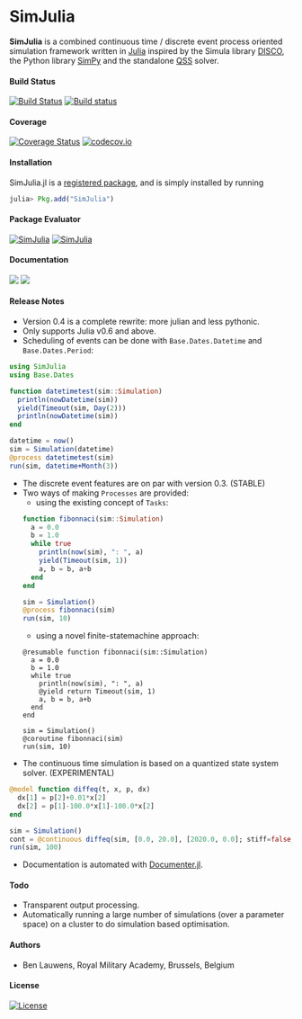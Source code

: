 SimJulia
========

**SimJulia** is a combined continuous time / discrete event process oriented simulation framework written in [Julia](http://julialang.org/) inspired by the Simula library [DISCO](http://www.akira.ruc.dk/~keld/research/DISCO/), the Python library [SimPy](https://simpy.readthedocs.io/) and the standalone [QSS](https://sourceforge.net/projects/qssengine/) solver.

#### Build Status

[![Build Status](https://travis-ci.org/BenLauwens/SimJulia.jl.svg?branch=master)](https://travis-ci.org/BenLauwens/SimJulia.jl)
[![Build status](https://ci.appveyor.com/api/projects/status/djuiegytv44pr54c/branch/master?svg=true)](https://ci.appveyor.com/project/BenLauwens/simjulia-jl)


#### Coverage

[![Coverage Status](https://coveralls.io/repos/BenLauwens/SimJulia.jl/badge.svg?branch=master)](https://coveralls.io/r/BenLauwens/SimJulia.jl?branch=master)
[![codecov.io](http://codecov.io/github/BenLauwens/SimJulia.jl/coverage.svg?branch=master)](http://codecov.io/github/BenLauwens/SimJulia.jl?branch=master)


#### Installation

SimJulia.jl is a [registered package](http://pkg.julialang.org), and is simply installed by running

```julia
julia> Pkg.add("SimJulia")
```


#### Package Evaluator

[![SimJulia](http://pkg.julialang.org/badges/SimJulia_0.5.svg)](http://pkg.julialang.org/?pkg=SimJulia&ver=0.5)
[![SimJulia](http://pkg.julialang.org/badges/SimJulia_0.6.svg)](http://pkg.julialang.org/?pkg=SimJulia&ver=0.6)

#### Documentation

[![](https://img.shields.io/badge/docs-stable-blue.svg)](https://BenLauwens.github.io/SimJulia.jl/stable)
[![](https://img.shields.io/badge/docs-latest-blue.svg)](https://BenLauwens.github.io/SimJulia.jl/latest)


#### Release Notes

* Version 0.4 is a complete rewrite: more julian and less pythonic.
* Only supports Julia v0.6 and above.
* Scheduling of events can be done with `Base.Dates.Datetime` and `Base.Dates.Period`:
```julia
using SimJulia
using Base.Dates

function datetimetest(sim::Simulation)
  println(nowDatetime(sim))
  yield(Timeout(sim, Day(2)))
  println(nowDatetime(sim))
end

datetime = now()
sim = Simulation(datetime)
@process datetimetest(sim)
run(sim, datetime+Month(3))
```
* The discrete event features are on par with version 0.3. (STABLE)
* Two ways of making `Processes` are provided:
  - using the existing concept of `Tasks`:
  ```julia
  function fibonnaci(sim::Simulation)
    a = 0.0
    b = 1.0
    while true
      println(now(sim), ": ", a)
      yield(Timeout(sim, 1))
      a, b = b, a+b
    end
  end

  sim = Simulation()
  @process fibonnaci(sim)
  run(sim, 10)
  ```
  - using a novel finite-statemachine approach:
  ```
  @resumable function fibonnaci(sim::Simulation)
    a = 0.0
    b = 1.0
    while true
      println(now(sim), ": ", a)
      @yield return Timeout(sim, 1)
      a, b = b, a+b
    end
  end

  sim = Simulation()
  @coroutine fibonnaci(sim)
  run(sim, 10)
  ```
* The continuous time simulation is based on a quantized state system solver. (EXPERIMENTAL)
```julia
@model function diffeq(t, x, p, dx)
  dx[1] = p[2]+0.01*x[2]
  dx[2] = p[1]-100.0*x[1]-100.0*x[2]
end

sim = Simulation()
cont = @continuous diffeq(sim, [0.0, 20.0], [2020.0, 0.0]; stiff=false, order=4)
run(sim, 100)
```
* Documentation is automated with [Documenter.jl](https://github.com/JuliaDocs/Documenter.jl).


#### Todo

* Transparent output processing.
* Automatically running a large number of simulations (over a parameter space) on a cluster to do simulation based optimisation.


#### Authors

* Ben Lauwens, Royal Military Academy, Brussels, Belgium


#### License

[![License](http://img.shields.io/badge/license-MIT-brightgreen.svg?style=flat)](LICENSE.md)
